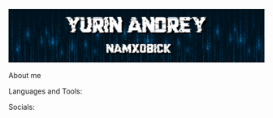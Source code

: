 [![Header](https://github.com/Namxobick/Namxobick/blob/main/assets/header.png)](https://t.me/Namxobick)

About me

Languages and Tools:

Socials: